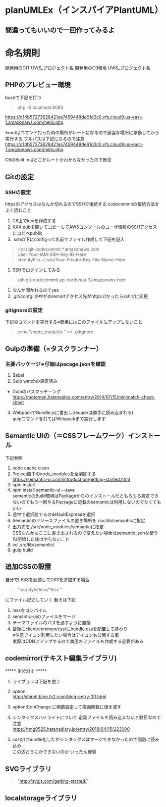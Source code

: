# planUMLEx（インスパイアPlantUML）

## 間違ってもいいので一回作ってみるよ

# 命名規則
開発用のGIT UWS_プロジェクト名
開発用のC9環境 UWS_プロジェクト名

## PHPのプレビュー環境
bushで下記を打つ
> php -S localhost:8080  

https://d14b57273628421ea7459448de61d3c0.vfs.cloud9.us-east-1.amazonaws.com/hello.php

※rootはコマンド打った時の場所がルートになるので適当な場所に移動してから実行する
フルパスは下記になるので注意
https://d14b57273628421ea7459448de61d3c0.vfs.cloud9.us-east-1.amazonaws.com/hello.php

C9のBuilt inはどこがルートかわからなかったので断念


## Gitの設定
### SSHの設定
httpsのアクセスはなんか切れるのでSSHで接続する
codecommitの接続方法をよく読むこと
1. C9上でkeyを作成する
1. XXX.pubを開いてコピーしてAWSコンソールのユーザ情報のSSHアクセスにコピペpublic
2. .sshの下にconfigって名前でファイル作成して下記を記入
> Host git-codecommit.*.amazonaws.com  
> User Your-IAM-SSH-Key-ID-Here  
> IdentityFile ~/.ssh/Your-Private-Key-File-Name-Here  

1. SSHでログインしてみる 
> ssh git-codecommit.ap-northeast-1.amazonaws.com
1. なんか聞かれるのでyes
2. .git/confgi の中がのremortアクセス先がhttps://だったらssh://に変更



### gitignoreの設定
下記のコマンドを実行する※商用にはこのファイルもアップしないこと
> echo "/node_modules " >> .gitignore


## Gulpの準備（=タスクランナー）
### 主要パッケージ※仔細はpacage.jsonを確認
1. Babel
2. Gulp watchの設定済み
*  Gulpのパスマッチ―ング  
https://motemen.hatenablog.com/entry/2014/07/15/minimatch-cheat-sheet
3. WebpackでBundle.jsに書出し(requierは勝手に読み込まれる)  
gulpコマンドを打てばWebpackまで実行します

## Semantic UIの（＝CSSフレームワーク）インストール
下記参照
1. node cache clean
1. Project直下のnode_modulesを全削除する  
https://semantic-ui.com/introduction/getting-started.html
1. npm install
1. npm install semantic-ui --save  
semanticのBuild環境はPackageからのインストールだともろもろ設定できないのでもう一回やるPackageに記載のsemanticは利用しないのでなくてもいい
1. 途中で選択肢でるのdefaultExpressを選択
1. Semanticのリソースファイルの置き場所を./src/lib/semanticに指定
1. 出力先を./src/node_modules/semanticに指定  
CSSなんかもここに書き出されるので変えたい場合はsemantic.jsonを使う
PJ開始した後はやらないこと
1. cd .src/lib/semantic/
1. gulp build

## 追加CSSの設置
自分でLESSを記述してCSSを追加する場合
> "src/style/less/*less "

にファイル記述していく
動きは下記

1. lessをコンパイル
1. semantic-uiのファイルをマージ
1. テーマファイルのパスを通すように置換
1. 最後にclient/common/css/にbundle.cssを配置して終わり  
※注意アイコン利用したい場合はアイコンも公開する事  
  実際はCDNにアップするので商用のファイルも作成する必要がある

## codemirror(テキスト編集ライブラリ)
***** 多分消す *****

1. ライブラリは下記を使う
1. option  
http://shiroit.blog.fc2.com/blog-entry-30.html
1. optionのonChange に関数設定して描画関数に値を渡す

1. シンタックスハイライトについて
定義ファイルを読み込まないと駄目なので注意   
https://tmg0525.hatenadiary.jp/entry/2018/04/15/223000
1. cssだけbundle化したがシンタックスはマージできなかったので個別に読み込み  
この辺どうにかできないのか 
いったん保留

## SVGライブラリ
> "http://svgjs.com/getting-started/"

## localstorageライブラリ





